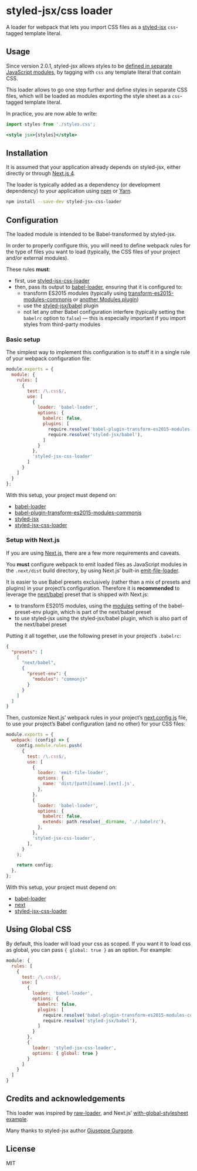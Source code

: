 # styled-jsx/css loader

A loader for webpack that lets you import CSS files as a [styled-jsx](https://www.npmjs.com/package/styled-jsx) `css`-tagged template literal.

## Usage

Since version 2.0.1, styled-jsx allows styles to be [defined in separate JavaScript modules](https://github.com/zeit/styled-jsx#keeping-css-in-separate-files), by tagging with `css` any template literal that contain CSS.

This loader allows to go one step further and define styles in separate CSS files, which will be loaded as modules exporting the style sheet as a `css`-tagged template literal.

In practice, you are now able to write:

```jsx
import styles from './styles.css';

<style jsx>{styles}</style>
```

## Installation

It is assumed that your application already depends on styled-jsx, either directly or through [Next.js 4](https://zeit.co/blog/next4).

The loader is typically added as a dependency (or development dependency) to your application using [npm](https://www.npmjs.com/) or [Yarn](https://yarnpkg.com/).

```bash
npm install --save-dev styled-jsx-css-loader
```

## Configuration

The loaded module is intended to be Babel-transformed by styled-jsx.

In order to properly configure this, you will need to define webpack rules for the type of files you want to load (typically, the CSS files of your project and/or external modules).

These rules **must**:

- first, use [styled-jsx-css-loader](https://github.com/coox/styled-jsx-css-loader)
- then, pass its output to [babel-loader](https://github.com/babel/babel-loader), ensuring that it is configured to:
    - transform ES2015 modules (typically using [transform-es2015-modules-commonjs](https://babeljs.io/docs/plugins/transform-es2015-modules-commonjs/) or [another Modules plugin](https://babeljs.io/docs/plugins/#transform-plugins-modules))
    - use the [styled-jsx/babel](https://github.com/zeit/styled-jsx/blob/master/src/babel.js) plugin
    - not let any other Babel configuration interfere (typically setting the `babelrc` option to `false`) — this is especially important if you import styles from third-party modules

### Basic setup

The simplest way to implement this configuration is to stuff it in a single rule of your webpack configuration file:

```js
module.exports = {
  module: {
    rules: [
      {
        test: /\.css$/,
        use: [
          {
            loader: 'babel-loader',
            options: {
              babelrc: false,
              plugins: [
                require.resolve('babel-plugin-transform-es2015-modules-commonjs'),
                require.resolve('styled-jsx/babel'),
              ]
            }
          },
          'styled-jsx-css-loader'
        ]
      }
    ]
  }
};
```

With this setup, your project must depend on:

- [babel-loader](https://github.com/babel/babel-loader)
- [babel-plugin-transform-es2015-modules-commonjs](https://www.npmjs.com/package/babel-plugin-transform-es2015-modules-commonjs)
- [styled-jsx](https://www.npmjs.com/package/styled-jsx)
- [styled-jsx-css-loader](https://github.com/coox/styled-jsx-css-loader)

### Setup with Next.js

If you are using [Next.js](https://github.com/zeit/next.js), there are a few more requirements and caveats.

You **must** configure webpack to emit loaded files as JavaScript modules in the `.next/dist` build directory, by using Next.js’ built-in [emit-file-loader](https://github.com/zeit/next.js/blob/master/server/build/loaders/emit-file-loader.js).

It is easier to use Babel presets exclusively (rather than a mix of presets and plugins) in your project’s configuration. Therefore it is **recommended** to leverage the [next/babel](https://github.com/zeit/next.js/blob/canary/server/build/babel/preset.js) preset that is shipped with Next.js:

- to transform ES2015 modules, using the [modules](https://github.com/babel/babel/tree/master/experimental/babel-preset-env#modules) setting of the babel-preset-env plugin, which is part of the next/babel preset
- to use styled-jsx using the styled-jsx/babel plugin, which is also part of the next/babel preset

Putting it all together, use the following preset in your project’s `.babelrc`:

```json
{
  "presets": [
    [
      "next/babel",
      {
        "preset-env": {
          "modules": "commonjs"
        }
      }
    ]
  ]
}
```

Then, customize Next.js’ webpack rules in your project’s [next.config.js](https://github.com/zeit/next.js#customizing-webpack-config) file, to use your project’s Babel configuration (and no other) for your CSS files:

```js
module.exports = {
  webpack: (config) => {
    config.module.rules.push(
      {
        test: /\.css$/,
        use: [
          {
            loader: 'emit-file-loader',
            options: {
              name: 'dist/[path][name].[ext].js',
            },
          },
          {
            loader: 'babel-loader',
            options: {
              babelrc: false,
              extends: path.resolve(__dirname, './.babelrc'),
            },
          },
          'styled-jsx-css-loader',
        ],
      }
    );

    return config;
  },
};
```

With this setup, your project must depend on:

- [babel-loader](https://github.com/babel/babel-loader)
- [next](https://github.com/zeit/next.js)
- [styled-jsx-css-loader](https://github.com/coox/styled-jsx-css-loader)

## Using Global CSS

By default, this loader will load your css as scoped. If you want it to load css as global, you can pass `{ global: true }` as an option. For example:

```js
module: {
  rules: [
    {
      test: /\.css$/,
      use: [
        {
          loader: 'babel-loader',
          options: {
            babelrc: false,
            plugins: [
              require.resolve('babel-plugin-transform-es2015-modules-commonjs'),
              require.resolve('styled-jsx/babel'),
            ]
          }
        },
        {
          loader: 'styled-jsx-css-loader',
          options: { global: true }
        }
      ]
    }
  ]
}
```

## Credits and acknowledgements

This loader was inspired by [raw-loader](https://github.com/webpack-contrib/raw-loader), and Next.js’ [with-global-stylesheet example](https://github.com/zeit/next.js/tree/master/examples/with-global-stylesheet).

Many thanks to styled-jsx author [Giuseppe Gurgone](https://twitter.com/giuseppegurgone).

## License

MIT
